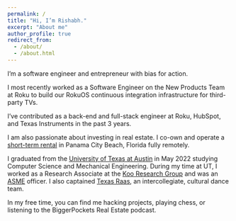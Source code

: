 ```yaml
---
permalink: /
title: "Hi, I’m Rishabh."
excerpt: "About me"
author_profile: true
redirect_from: 
  - /about/
  - /about.html
---
```


I’m a software engineer and entrepreneur with bias for action.

I most recently worked as a Software Engineer on the New Products Team at Roku to build our RokuOS continuous integration infrastructure for third-party TVs.

I’ve contributed as a back-end and full-stack engineer at Roku, HubSpot, and Texas Instruments in the past 3 years.

I am also passionate about investing in real estate. I co-own and operate a [short-term rental](/real-estate/real-estate-1/) in Panama City Beach, Florida fully remotely.

I graduated from the [University of Texas at Austin](https://www.utexas.edu/) in May 2022 studying Computer Science and Mechanical Engineering. During my time at UT, I worked as a Research Associate at the [Koo Research Group](https://www.me.utexas.edu/people/faculty-directory/koo) and was an [ASME](https://www.utasme.org/) officer. I also captained [Texas Raas](/art/art-1/), an intercollegiate, cultural dance team.

In my free time, you can find me hacking projects, playing chess, or listening to the BiggerPockets Real Estate podcast.